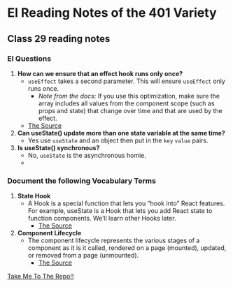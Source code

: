 # **El Reading Notes of the 401 Variety**

## **Class 29 reading notes**

### **El Questions**

1. **How can we ensure that an effect hook runs only once?**
   - `useEffect` takes a second parameter. This will ensure `useEffect` only runs once.
     - *Note from the docs:* If you use this optimization, make sure the array includes all values from the component scope (such as props and state) that change over time and that are used by the effect.
   - [The Source](https://www.google.com/search?q=How+can+we+ensure+that+an+effect+hook+runs+only+once%3F+&rlz=1C1CHZN_enUS962US962&sxsrf=APq-WBtxgyzUlhMDz6i9qDGJTyXpyNCAbw%3A1645080920415&ei=WPENYozhGJm_0PEPxpuC-A8&ved=0ahUKEwiM7Yz_k4b2AhWZHzQIHcaNAP8Q4dUDCA8&uact=5&oq=How+can+we+ensure+that+an+effect+hook+runs+only+once%3F+&gs_lcp=Cgdnd3Mtd2l6EANKBAhBGABKBAhGGABQAFgAYKoHaABwAXgAgAFwiAFwkgEDMC4xmAEAoAECoAEBwAEB&sclient=gws-wiz) 
2. **Can useState() update more than one state variable at the same time?**
   - Yes use `useState` and an object then put in the `key` `value` pairs.
3. **Is useState() synchronous?**
   - No, `useState` is the asynchronous homie.
   - 
### **Document the following Vocabulary Terms**

1. **State Hook**
   - A Hook is a special function that lets you “hook into” React features. For example, useState is a Hook that lets you add React state to function components. We’ll learn other Hooks later.
      - [The Source](https://reactjs.org/docs/hooks-state.html)
2. **Component Lifecycle**
   - The component lifecycle represents the various stages of a component as it is it called, rendered on a page (mounted), updated, or removed from a page (unmounted).
      - [The Source](https://reactjs.org/docs/hooks-reference.html#usereducer)

 <a href="#top">Take Me To The Repo!!</a>
 